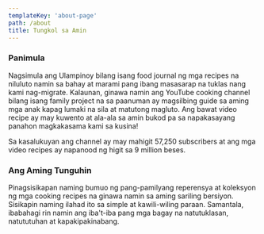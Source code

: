 ```yaml
---
templateKey: 'about-page'
path: /about
title: Tungkol sa Amin
---
```


### Panimula
Nagsimula ang Ulampinoy bilang isang food journal ng mga recipes na niluluto namin sa bahay at marami pang ibang masasarap na tuklas nang kami nag-migrate. Kalaunan, ginawa namin ang YouTube cooking channel bilang isang family project na sa paanuman ay magsilbing guide sa aming mga anak kapag lumaki na sila at matutong magluto. Ang bawat video  recipe ay may kuwento at ala-ala sa amin bukod pa sa napakasayang panahon magkakasama kami sa kusina!

Sa kasalukuyan ang channel ay may mahigit 57,250 subscribers at ang mga video recipes ay napanood ng higit sa 9 million beses.

### Ang Aming Tunguhin
Pinagsisikapan naming bumuo ng pang-pamilyang reperensya at koleksyon ng mga cooking recipes na ginawa namin  sa aming sariling bersiyon. Sisikapin naming ilahad ito sa simple at kawili-wiling paraan. Samantala, ibabahagi rin namin ang iba't-iba pang mga bagay na natutuklasan, natututuhan at kapakipakinabang.